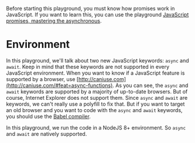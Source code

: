 Before starting this playground, you must know how promises work in JavaScript. If you want to learn this, you can use the playground [JavaScript promises, mastering the asynchronous](https://tech.io/playgrounds/347/JavaScript-promises-mastering-the-asynchronous).

# Environment

In this playground, we'll talk about two new JavaScript keywords: `async` and `await`. Keep in mind that these keywords are not supported in every JavaScript environment. When you want to know if a JavaScript feature is supported by a browser, use [http://caniuse.com](http://caniuse.com/#feat=async-functions). As you can see, the `async` and `await` keywords are supported by a majority of up-to-date browsers. But of course, Internet Explorer does not support them. Since `async` and `await` are keywords, we can't really use a polyfill to fix that. But if you want to target an old browser and you want to code with the `async` and `await` keywords, you should use the [Babel compiler](https://babeljs.io/).

In this playground, we run the code in a NodeJS 8+ environment. So `async` and `await` are natively supported.
